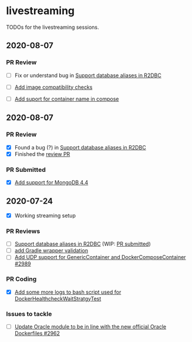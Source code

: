 # livestreaming
TODOs for the livestreaming sessions.

## 2020-08-07

### PR Review
- [ ] Fix or understand bug in [Support database aliases in R2DBC](https://github.com/testcontainers/testcontainers-java/pull/2599#issuecomment-670693884)
- [ ] [Add image compatibility checks](https://github.com/testcontainers/testcontainers-java/pull/3021)
- [ ] [Add suport for container name in compose](https://github.com/testcontainers/testcontainers-java/pull/2741#issuecomment-652798400)


## 2020-08-07

### PR Review
- [x] Found a bug (?) in [Support database aliases in R2DBC](https://github.com/testcontainers/testcontainers-java/pull/2599#issuecomment-670693884)
- [x] Finished the [review PR](https://github.com/testcontainers/testcontainers-java/pull/3019)

### PR Submitted
- [x] [Add support for MongoDB 4.4](https://github.com/testcontainers/testcontainers-java/pull/3083)


## 2020-07-24

- [x] Working streaming setup

### PR Reviews
- [ ] [Support database aliases in R2DBC](https://github.com/testcontainers/testcontainers-java/pull/2599) (WIP: [PR submitted](https://github.com/testcontainers/testcontainers-java/pull/3019))
- [ ] [add Gradle wrapper validation](https://github.com/testcontainers/testcontainers-java/pull/3014)
- [ ] [Add UDP support for GenericContainer and DockerComposeContainer #2989
](https://github.com/testcontainers/testcontainers-java/pull/2989)

### PR Coding
- [x] [Add some more logs to bash script used for DockerHealthcheckWaitStratgyTest](https://github.com/testcontainers/testcontainers-java/pull/2988)

### Issues to tackle
- [ ] [Update Oracle module to be in line with the new official Oracle Dockerfiles #2962
](https://github.com/testcontainers/testcontainers-java/issues/2962)
